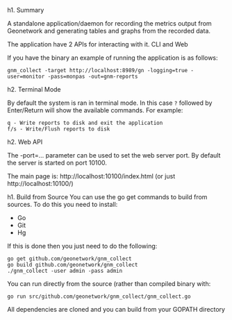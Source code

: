 h1. Summary

A standalone application/daemon for recording the metrics output from Geonetwork and generating tables and graphs from the recorded data.

The application have 2 APIs for interacting with it. CLI and Web

If you have the binary an example of running the application is as follows:

    gnm_collect -target http://localhost:8989/gn -logging=true -user=monitor -pass=monpas -out=gnm-reports

h2. Terminal Mode

By default the system is ran in terminal mode.  In this case `?` followed by Enter/Return will show the available commands.  For example:

    q - Write reports to disk and exit the application
    f/s - Write/Flush reports to disk
    
h2. Web API

The -port=... parameter can be used to set the web server port.  By default the server is started on port 10100.  

The main page is:  http://localhost:10100/index.html (or just http://localhost:10100/)

h1. Build from Source
You can use the go get commands to build from sources.  To do this you need to install:

* Go
* Git
* Hg

If this is done then you just need to do the following:

    go get github.com/geonetwork/gnm_collect
    go build github.com/geonetwork/gnm_collect
    ./gnm_collect -user admin -pass admin 
 
You can run directly from the source (rather than compiled binary with:

    go run src/github.com/geonetwork/gnm_collect/gnm_collect.go
 
All dependencies are cloned and you can build from your GOPATH directory